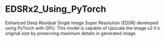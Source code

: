 # EDSRx2_Using_PyTorch
Enhanced Deep Residual Single Image Super Resolution (EDSR) developed using PyTorch with GPU. This model is capable of Upscale the image x2 it's original size by preserving maximum details in generated image.
